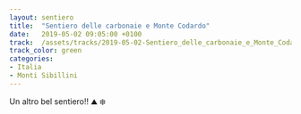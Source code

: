 ```yaml
---
layout: sentiero
title:  "Sentiero delle carbonaie e Monte Codardo"
date:   2019-05-02 09:05:00 +0100
track:  /assets/tracks/2019-05-02-Sentiero_delle_carbonaie_e_Monte_Codardo.gpx
track_color: green
categories:
- Italia
- Monti Sibillini
---
```


Un altro bel sentiero!! :mountain: :snowflake: